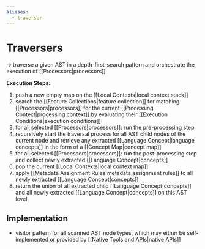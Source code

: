 ```yaml
---
aliases:
  - traverser
---
```

# Traversers
-> traverse a given AST in a depth-first-search pattern and orchestrate the execution of [[Processors|processors]]

**Execution Steps:**
1. push a new empty map on the [[Local Contexts|local context stack]]
2. search the [[Feature Collections|feature collection]] for matching [[Processors|processors]] for the current [[Processing Context|processing context]] by evaluating their [[Execution Conditions|execution conditions]]
3. for all selected [[Processors|processors]]: run the pre-processing step
4. recursively start the traversal process for all AST child nodes of the current node and retrieve any extracted [[Language Concept|language concepts]] in the form of a [[Concept Map|concept map]]
5. for all selected [[Processors|processors]]: run the post-processing step and collect newly extracted [[Language Concept|concepts]] 
6. pop the current [[Local Contexts|local context map]]
7. apply [[Metadata Assignment Rules|metadata assignment rules]] to all newly extracted [[Language Concept|concepts]]
8. return the union of all extracted child [[Language Concept|concepts]] and all newly extracted [[Language Concept|concepts]] on this AST level

## Implementation
- visitor pattern for all scanned AST node types, which may either be self-implemented or provided by [[Native Tools and APIs|native APIs]] 
